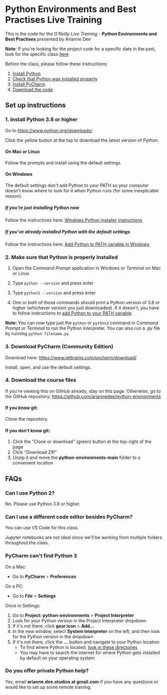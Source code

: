 # Python Environments and Best Practises Live Training

This is the code for the *O'Reilly Live Training* - **Python Environments and Best Practises** presented by Arianne Dee

**Note**: If you're looking for the project code for a specific date in the past,
look for the specific class [here](https://github.com/ariannedee/python-environments/releases)

Before the class, please follow these instructions:
1. [Install Python](#1-install-python-38-or-higher)
1. [Check that Python was installed properly](#2-make-sure-that-python-is-properly-installed)
1. [Install PyCharm](#3-download-pycharm-community-edition)
1. [Download the code](#4-download-the-course-files)

## Set up instructions
### 1. Install Python 3.8 or higher
Go to https://www.python.org/downloads/

Click the yellow button at the top to download the latest version of Python.

#### On Mac or Linux
Follow the prompts and install using the default settings.

#### On Windows
The default settings don't add Python to your PATH 
so your computer doesn't know where to look for it when Python runs 
(for some inexplicable reason).

##### If you're just installing Python now
Follow the instructions here: [Windows Python installer instructions](docs/WININSTALL.md)

##### If you've already installed Python with the default settings
Follow the instructions here: [Add Python to PATH variable in Windows](docs/WINSETPATH.md)

### 2. Make sure that Python is properly installed
1. Open the *Command Prompt* application in Windows
or *Terminal* on Mac or Linux

1. Type `python --version` and press enter

1. Type `python3 --version` and press enter

1. One or both of those commands should print 
a Python version of 3.8 or higher 
(whichever version you just downloaded).
 If it doesn't, you have to follow instructions to
 [add Python to your PATH variable](docs/WINSETPATH.md).

**Note:** 
You can now type just the `python` or `python3` command
in *Command Prompt* or *Terminal* 
to run the Python interpreter.
You can also run a *.py* file by running 
`python filename.py`

### 3. Download PyCharm (Community Edition)
Download here: https://www.jetbrains.com/pycharm/download/

Install, open, and use the default settings.

### 4. Download the course files
If you're viewing this on GitHub already, stay on this page.
Otherwise, go to the GitHub repository: https://github.com/ariannedee/python-environments

#### If you know git:
Clone the repository.

#### If you don't know git:
1. Click the "Clone or download" (green) button at the top-right of the page
2. Click "Download ZIP"
3. Unzip it and move the **python-environments-main** folder to a convenient location

## FAQs
### Can I use Python 2?

No. Please use Python 3.8 or higher.

### Can I use a different code editor besides PyCharm?

You can use VS Code for this class.

Jupyter notebooks are not ideal since we'll be working from multiple folders throughout the class.

### PyCharm can't find Python 3

On a Mac:
- Go to **PyCharm** > **Preferences**

On a PC:
- Go to **File** > **Settings**

Once in Settings:
1. Go to **Project: python-environments** > **Project Interpreter**
1. Look for your Python version in the Project Interpreter dropdown
1. If it's not there, click **gear icon** > **Add...**
1. In the new window, select **System Interpreter** on the left, and then look for the Python version in the dropdown
1. If it's not there, click the **...** button and navigate to your Python location
   - To find where Python is located, [look in these directories](docs/PATH_LOCATIONS.md)
   - You may have to search the internet for where Python gets installed by default on your operating system

### Do you offer private Python help?
Yes, email **arianne.dee.studios at gmail.com** if you have any questions
or would like to set up some remote training.
